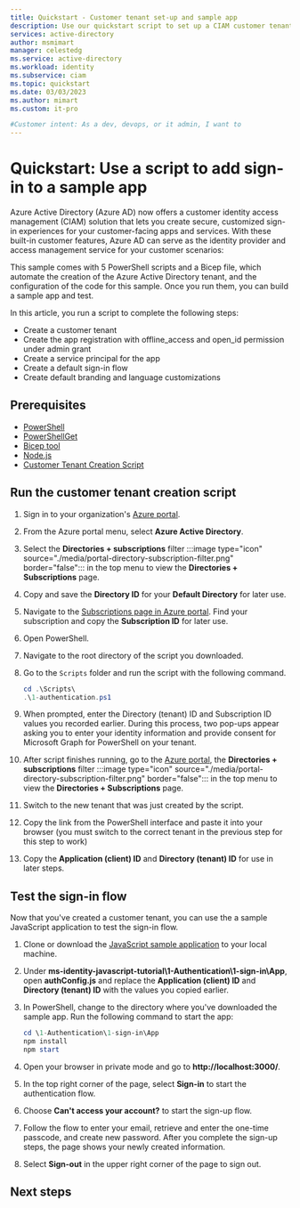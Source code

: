 ```yaml
---
title: Quickstart - Customer tenant set-up and sample app
description: Use our quickstart script to set up a CIAM customer tenant, register a sample app, and test a default sign-up user flow.
services: active-directory
author: msmimart
manager: celestedg
ms.service: active-directory
ms.workload: identity
ms.subservice: ciam
ms.topic: quickstart
ms.date: 03/03/2023
ms.author: mimart
ms.custom: it-pro

#Customer intent: As a dev, devops, or it admin, I want to
---
```


# Quickstart: Use a script to add sign-in to a sample app

Azure Active Directory (Azure AD) now offers a customer identity access management (CIAM) solution that lets you create secure, customized sign-in experiences for your customer-facing apps and services. With these built-in customer features, Azure AD can serve as the identity provider and access management service for your customer scenarios:

This sample comes with 5 PowerShell scripts and a Bicep file, which automate the creation of the Azure Active Directory tenant, and the configuration of the code for this sample. Once you run them, you can build a sample app and test.

In this article, you run a script to complete the following steps:

- Create a customer tenant
- Create the app registration with offline_access and open_id permission under admin grant
- Create a service principal for the app
- Create a default sign-in flow
- Create default branding and language customizations
## Prerequisites

- [PowerShell](https://learn.microsoft.com/en-us/powershell/scripting/install/installing-powershell?view=powershell-7.2)
- [PowerShellGet](https://learn.microsoft.com/en-us/powershell/scripting/gallery/installing-psget?view=powershell-7.2)
- [Bicep tool](https://learn.microsoft.com/en-us/azure/azure-resource-manager/bicep/install)
- [Node.js](https://nodejs.org/en/)
- [Customer Tenant Creation Script](https://aka.ms/ciam-create-tenant-script)

## Run the customer tenant creation script

1. Sign in to your organization's [Azure portal](https://portal.azure.com).

1. From the Azure portal menu, select **Azure Active Directory**.

1. Select the **Directories + subscriptions** filter :::image type="icon" source="./media/portal-directory-subscription-filter.png" border="false"::: in the top menu to view the **Directories + Subscriptions** page.

1. Copy and save the **Directory ID** for your **Default Directory** for later use.

1. Navigate to the [Subscriptions page in Azure portal](https://portal.azure.com/#blade/Microsoft_Azure_Billing/SubscriptionsBlade). Find your subscription and copy the **Subscription ID** for later use.

1. Open PowerShell.

1. Navigate to the root directory of the script you downloaded.

1. Go to the `Scripts` folder and run the script with the following command.

   ```PowerShell
   cd .\Scripts\
   .\1-authentication.ps1

1. When prompted, enter the Directory (tenant) ID and Subscription ID values you recorded earlier. During this process, two pop-ups appear asking you to enter your identity information and provide consent for Microsoft Graph for PowerShell on your tenant.

1. After script finishes running, go to the [Azure portal](https://portal.azure.com), the **Directories + subscriptions** filter :::image type="icon" source="./media/portal-directory-subscription-filter.png" border="false"::: in the top menu to view the **Directories + Subscriptions** page.

1. Switch to the new tenant that was just created by the script.

1. Copy the link from the PowerShell interface and paste it into your browser (you must switch to the correct tenant in the previous step for this step to work)

1. Copy the **Application (client) ID** and **Directory (tenant) ID** for use in later steps.

## Test the sign-in flow

Now that you've created a customer tenant, you can use the a sample JavaScript application to test the sign-in flow.

1. Clone or download the [JavaScript sample application](https://github.com/Azure-Samples/ms-identity-javascript-tutorial/) to your local machine.

1. Under **ms-identity-javascript-tutorial\1-Authentication\1-sign-in\App**, open **authConfig.js** and replace the **Application (client) ID** and **Directory (tenant) ID** with the values you copied earlier.

1. In PowerShell, change to the directory where you've downloaded the sample app. Run the following command to start the app:

   ```PowerShell
   cd \1-Authentication\1-sign-in\App
   npm install
   npm start
   ```

1. Open your browser in private mode and go to **http://localhost:3000/**.

1. In the top right corner of the page, select **Sign-in** to start the authentication flow.

1. Choose **Can't access your account?** to start the sign-up flow.

1. Follow the flow to enter your email, retrieve and enter the one-time passcode, and create new password. After you complete the sign-up steps, the page shows your newly created information.

1. Select **Sign-out** in the upper right corner of the page to sign out.

## Next steps
